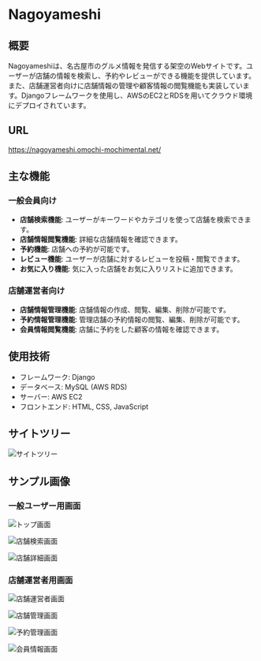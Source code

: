 # Nagoyameshi
## 概要
Nagoyameshiは、名古屋市のグルメ情報を発信する架空のWebサイトです。ユーザーが店舗の情報を検索し、予約やレビューができる機能を提供しています。また、店舗運営者向けに店舗情報の管理や顧客情報の閲覧機能も実装しています。Djangoフレームワークを使用し、AWSのEC2とRDSを用いてクラウド環境にデプロイされています。

## URL
https://nagoyameshi.omochi-mochimental.net/

## 主な機能
### 一般会員向け
- **店舗検索機能**: ユーザーがキーワードやカテゴリを使って店舗を検索できます。
- **店舗情報閲覧機能**: 詳細な店舗情報を確認できます。
- **予約機能**: 店舗への予約が可能です。
- **レビュー機能**: ユーザーが店舗に対するレビューを投稿・閲覧できます。
- **お気に入り機能**: 気に入った店舗をお気に入りリストに追加できます。
### 店舗運営者向け
- **店舗情報管理機能**: 店舗情報の作成、閲覧、編集、削除が可能です。
- **予約情報管理機能**: 管理店舗の予約情報の閲覧、編集、削除が可能です。
- **会員情報閲覧機能**: 店舗に予約をした顧客の情報を確認できます。

## 使用技術
- フレームワーク: Django
- データベース: MySQL (AWS RDS)
- サーバー: AWS EC2
- フロントエンド: HTML, CSS, JavaScript

## サイトツリー
![サイトツリー](image/nagoyameshi_tree.png)

## サンプル画像
### 一般ユーザー用画面
![トップ画面](image/nagoyameshi_top.png)



![店舗検索画面](image/nagoyameshi_category.png)



![店舗詳細画面](image/nagoyameshi_detail.png)



### 店舗運営者用画面
![店舗運営者画面](image/nagoyameshi_management.png)



![店舗管理画面](image/nagoyameshi_management_restaurant.png)



![予約管理画面](image/nagoyameshi_management_reservation.png)



![会員情報画面](image/nagoyameshi_management_user.png)
